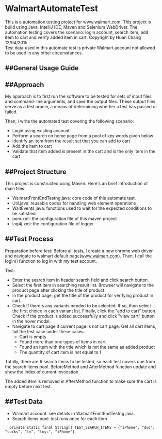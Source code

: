# WalmartAutomateTest
This is a automation testing project for www.walmart.com. This project is build using Java, IntelliJ IDE, Maven and Selenium WebDriver. The automation testing covers the scenario: login account, search item, add item to cart and verify added item in cart. 
Copyright by Huan Chang 12/04/2015.  
Test data used in this automate test is private Walmart account not allowed to be used in any other circumstances. 

##General Usage Guide
-----------------------------------------------



##Approach
-----------------------------------------------
My approach is to first run the software to be tested for sets of input files and command-line arguments, and save the output files. These output files serve as a test oracle, a means of determining whether a test has passed or failed.

Then, I write the automated test covering the following scenario:
* Login using existing account
* Perform a search on home page from a pool of key words given below
* Identify an item from the result set that you can add to cart
* Add the item to cart
* Validate that item added is present in the cart and is the only item in the cart

##Project Structure
-----------------------------------------------
This project is constructed using Maven. Here's an brief introduction of main files. 

* WalmartFrontEndTestng.java: core code of this automate test.
* Util.java: reusable codes for handling web element operations
* WaitEvents.java: functions used to wait for the expected conditions to be satisfied. 
* pom.xml: the configuration file of this maven project
* log4j.xml: the configuration file of logger


##Test Process
-----------------------------------------------
Preparation before test:
  Before all tests, I create a new chrome web driver and navigate to walmart default page(www.walmart.com). Then, I call the login() function to log in with my test account.
  
Test:
* Enter the search item in header search field and click search button.
* Select the first item in searching result list. Browser will navigate to the product page after clicking the title of product.
* In the product page, get the title of the product for verifying product in cart.
* Check if there's any variants needed to be selected. If so, then select the first choice in each variant list. Finally, click the "add to cart" button. Check if the product is added successfully and click "view cart" button in the hover modal. 
* Navigate to cart page if current page is not cart page. Get all cart items, fail the test case under these cases:
  -  Cart is empty
  -  Found more than one types of items in cart
  -  Found an item with the title which is not the same as added product
  -  The quantity of cart item is not equal to 1

Totally, there are 6 search items to be tested, so each test covers one from the search items pool. BeforeMethod and AfterMethod function update and show the index of current invocation. 

The added item is removed in AfterMethod function to make sure the cart is empty before next test.

##Test Data
-----------------------------------------------
* Walmart account: see details in WalmartFrontEndTestng.java.
* Search items pool: test runs once for each item
```
  private static final String[] TEST_SEARCH_ITEMS = {"iPhone", "dvd", "socks", "tv", "toys", "iPhone"}
```


